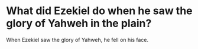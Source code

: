 # What did Ezekiel do when he saw the glory of Yahweh in the plain?

When Ezekiel saw the glory of Yahweh, he fell on his face.
